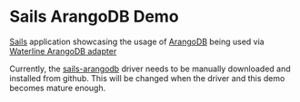 # Sails ArangoDB Demo

[Sails](http://sailsjs.org) application showcasing the usage of [ArangoDB](https://www.arangodb.com/) being used via <a href="https://github.com/gabriel-letarte/sails-arangodb">Waterline ArangoDB adapter</a>

Currently, the <a href="https://github.com/gabriel-letarte/sails-arangodb">sails-arangodb</a> driver needs to be manually downloaded and installed from github. This will be changed when the driver and this demo becomes mature enough.
